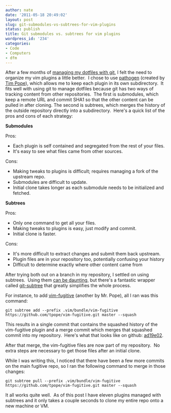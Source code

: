 ```yaml
---
author: nate
date: '2011-05-18 20:49:02'
layout: post
slug: git-submodules-vs-subtrees-for-vim-plugins
status: publish
title: Git submodules vs. subtrees for vim plugins
wordpress_id: '234'
categories:
- Code
- Computers
- dfm
---
```


After a few months of <a href="/2010/10/16/dfm-a-utility-to-manage-dotfiles/">managing my dotfiles with git</a>, I felt the need to organize my vim plugins a little better.  I chose to use <a href="https://github.com/tpope/vim-pathogen">pathogen</a> (created by <a href="http://tpo.pe/">Tim Pope</a>), which allows me to keep each plugin in its own subdirectory.  It fits well with using git to manage dotfiles because git has two ways of tracking content from other repositories.  The first is submodules, which keep a remote URL and commit SHA1 so that the other content can be pulled in after cloning.  The second is subtrees, which merges the history of the outside repository directly into a subdirectory.  Here's a quick list of the pros and cons of each strategy:

<strong>Submodules</strong>

Pros:
<ul>
	<li>Each plugin is self contained and segregated from the rest of your files.</li>
	<li>It's easy to see what files came from other sources.</li>
</ul>
Cons:
<ul>
	<li>Making tweaks to plugins is difficult; requires managing a fork of the upstream repo.</li>
	<li>Submodules are difficult to update.</li>
	<li>Initial clone takes longer as each submodule needs to be initialized and fetched.</li>
</ul>
<strong>Subtrees</strong>

Pros:
<ul>
	<li>Only one command to get all your files.</li>
	<li>Making tweaks to plugins is easy, just modify and commit.</li>
	<li>Initial clone is faster.</li>
</ul>
Cons:
<ul>
	<li>It's more difficult to extract changes and submit them back upstream.</li>
	<li>Plugin files are in your repository too, potentially confusing your history</li>
	<li>Difficult to determine exactly where other content came from</li>
</ul>
After trying both out on a branch in my repository, I settled on using subtrees.  Using them <a href="http://www.kernel.org/pub/software/scm/git/docs/howto/using-merge-subtree.html">can be daunting</a>, but there's a fantastic wrapper called <a href="https://github.com/apenwarr/git-subtree/">git-subtree</a> that greatly simplifies the whole process.

For instance, to add <a href="https://github.com/tpope/vim-fugitive">vim-fugitive</a> (another by Mr. Pope), all I ran was this command:

```
git subtree add --prefix .vim/bundle/vim-fugitive https://github.com/tpope/vim-fugitive.git master --squash
```

This results in a single commit that contains the squashed history of the vim-fugitive plugin and a merge commit which merges that squashed commit into my repository.  Here's what that looks like on github: <a href="https://github.com/justone/dotfiles/commit/ad19e0209a4a262153f0590b8707eac74e809649">ad19e02</a>.

After that merge, the vim-fugitive files are now part of my repository.  No extra steps are necessary to get those files after an initial clone.

While I was writing this, I noticed that there have been a few more commits on the main fugitive repo, so I ran the following command to merge in those changes:

```
git subtree pull --prefix .vim/bundle/vim-fugitive https://github.com/tpope/vim-fugitive.git master --squash
```

It all works quite well.  As of this post I have eleven plugins managed with subtrees and it only takes a couple seconds to clone my entire repo onto a new machine or VM.
